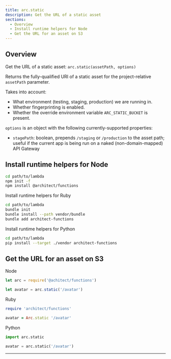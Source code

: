 ```yaml
---
title: arc.static
description: Get the URL of a static asset
sections:
  - Overview
  - Install runtime helpers for Node
  - Get the URL for an asset on S3
---
```


## Overview

Get the URL of a static asset: `arc.static(assetPath, options)`

Returns the fully-qualified URI of a static asset for the project-relative `assetPath` parameter. 

Takes into account:

- What environment (testing, staging, production) we are running in.
- Whether fingerprinting is enabled.
- Whether the override environment variable `ARC_STATIC_BUCKET` is present.

`options` is an object with the following currently-supported properties:

- `stagePath`: boolean, prepends `/staging` or `/production` to the asset path; useful if the current app is being run on a naked (non-domain-mapped) API Gateway

## Install runtime helpers for Node

```bash
cd path/to/lambda
npm init -f
npm install @architect/functions
```

Install runtime helpers for Ruby

```bash
cd path/to/lambda
bundle init
bundle install --path vendor/bundle
bundle add architect-functions
```

Install runtime helpers for Python

```bash
cd path/to/lambda
pip install --target ./vendor architect-functions
```

## Get the URL for an asset on S3

Node

```javascript
let arc = require('@achitect/functions')

let avatar = arc.static('/avatar')
```

Ruby

```ruby
require 'architect/functions'

avatar = Arc.static '/avatar'
```

Python

```python
import arc.static

avatar = arc.static('/avatar')
```

---
